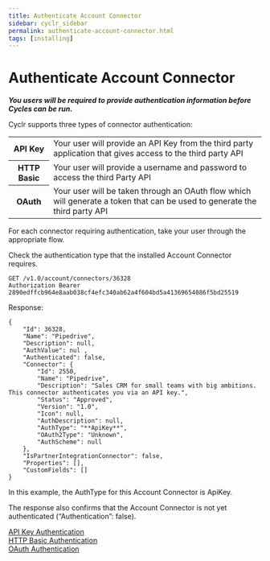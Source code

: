 ```yaml
---
title: Authenticate Account Connector
sidebar: cyclr_sidebar
permalink: authenticate-account-connector.html
tags: [installing]
---
```


# Authenticate Account Connector #

_**You users will be required to provide authentication information before Cycles can be run.**_

Cyclr supports three types of connector authentication:

<table>
    <tr>
        <th>API Key</th>
        <td>Your user will provide an API Key from the third party application that gives access to the third party API</td>
    </tr>
    <tr>
        <th>HTTP Basic</th>
        <td>Your user will provide a username and password to access the third Party API</td>
    </tr>
    <tr>
        <th>OAuth</th>
        <td>Your user will be taken through an OAuth flow which will generate a token that can be used to generate the third party API</td>
    </tr>
</table>

For each connector requiring authentication, take your user through the appropriate flow.

Check the authentication type that the installed Account Connector requires.

    GET /v1.0/account/connectors/36328
    Authorization Bearer 2890edffcb964e8aab038cf4efc340ab62a4f604bd5a41369654086f5bd25519

Response:

    {
        "Id": 36328,
        "Name": "Pipedrive",
        "Description": null,
        "AuthValue": nul ,
        "Authenticated": false,
        "Connector": {
            "Id": 2550,
            "Name": "Pipedrive",
            "Description": "Sales CRM for small teams with big ambitions. This connector authenticates you via an API key.",
            "Status": "Approved",
            "Version": "1.0",
            "Icon": null,
            "AuthDescription": null,
            "AuthType": "**ApiKey**",
            "OAuth2Type": "Unknown",
            "AuthScheme": null
        },
        "IsPartnerIntegrationConnector": false,
        "Properties": [],
        "CustomFields": []
    }

In this example, the AuthType for this Account Connector is ApiKey.

The response also confirms that the Account Connector is not yet authenticated (“Authentication”: false).

[API Key Authentication](./api-key-authentication)  
[HTTP Basic Authentication](./basic-authentication)  
[OAuth Authentication](./oauth-authentication)